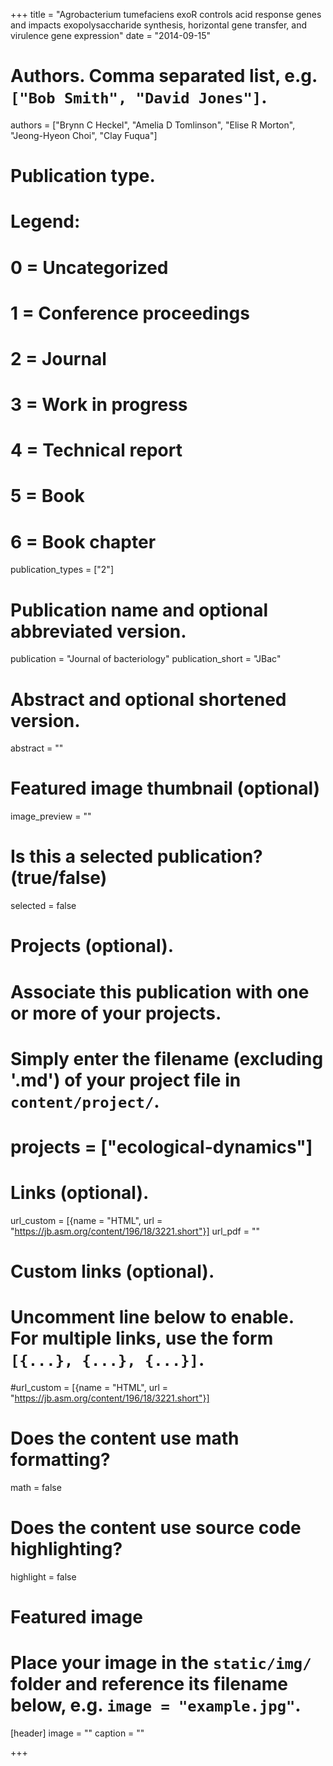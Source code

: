 +++
title = "Agrobacterium tumefaciens exoR controls acid response genes and impacts exopolysaccharide synthesis, horizontal gene transfer, and virulence gene expression"
date = "2014-09-15"

# Authors. Comma separated list, e.g. `["Bob Smith", "David Jones"]`.
authors = ["Brynn C Heckel", "Amelia D Tomlinson", "Elise R Morton", "Jeong-Hyeon Choi", "Clay Fuqua"]

# Publication type.
# Legend:
# 0 = Uncategorized
# 1 = Conference proceedings
# 2 = Journal
# 3 = Work in progress
# 4 = Technical report
# 5 = Book
# 6 = Book chapter
publication_types = ["2"]

# Publication name and optional abbreviated version.
publication = "Journal of bacteriology"
publication_short = "JBac"

# Abstract and optional shortened version.
abstract = ""
# Featured image thumbnail (optional)
image_preview = ""

# Is this a selected publication? (true/false)
selected = false

# Projects (optional).
#   Associate this publication with one or more of your projects.
#   Simply enter the filename (excluding '.md') of your project file in `content/project/`.
# projects = ["ecological-dynamics"]

# Links (optional).
url_custom = [{name = "HTML", url = "https://jb.asm.org/content/196/18/3221.short"}]
url_pdf = ""

# Custom links (optional).
#   Uncomment line below to enable. For multiple links, use the form `[{...}, {...}, {...}]`.
#url_custom = [{name = "HTML", url = "https://jb.asm.org/content/196/18/3221.short"}]

# Does the content use math formatting?
math = false

# Does the content use source code highlighting?
highlight = false

# Featured image
# Place your image in the `static/img/` folder and reference its filename below, e.g. `image = "example.jpg"`.
[header]
image = ""
caption = ""

+++